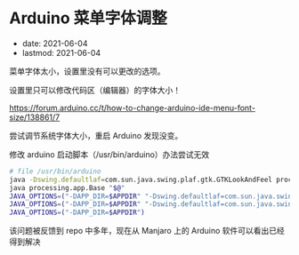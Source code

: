 # Arduino 菜单字体调整
- date: 2021-06-04
- lastmod: 2021-06-04

菜单字体太小，设置里没有可以更改的选项。

设置里只可以修改代码区（编辑器）的字体大小！

https://forum.arduino.cc/t/how-to-change-arduino-ide-menu-font-size/138861/7

尝试调节系统字体大小，重启 Arduino 发现没变。

修改 arduino 启动脚本（/usr/bin/arduino）办法尝试无效

```bash
# file /usr/bin/arduino
java -Dswing.defaultlaf=com.sun.java.swing.plaf.gtk.GTKLookAndFeel processing.app.Base "$@"
java processing.app.Base "$@"
JAVA_OPTIONS=("-DAPP_DIR=$APPDIR" "-Dswing.defaultlaf=com.sun.java.swing.plaf.nimbus.NimbusLookAndFeel")
JAVA_OPTIONS=("-DAPP_DIR=$APPDIR" "-Dswing.defaultlaf=com.sun.java.swing.plaf.motif.MotifLookAndFeel")
JAVA_OPTIONS=("-DAPP_DIR=$APPDIR")
```

该问题被反馈到 repo 中多年，现在从 Manjaro 上的 Arduino 软件可以看出已经得到解决